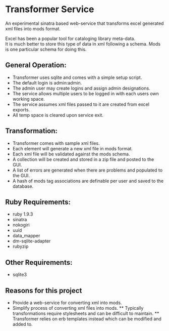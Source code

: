 Transformer Service
===================
An experimental sinatra based web-service that transforms excel generated xml files into mods format.

Excel has been a popular tool for cataloging library meta-data.  
It is much better to store this type of data in xml following a schema.
Mods is one particular schema for doing this.

General Operation:
------------------
  
  * Transformer uses sqlite and comes with a simple setup script.
  * The default login is admin:admin.
  * The admin user may create logins and assign admin designations.
  * The service allows multiple users to be logged in with each users own working space.
  * The service assumes xml files passed to it are created from excel exports.
  * All temp space is cleared upon service exit.
  
Transformation:
---------------
  * Transformer comes with sample xml files.
  * Each <row> element will generate a new xml file in mods format.
  * Each xml file will be validated against the mods schema.
  * A collection will be created and stored in a zip file and posted to the GUI.
  * A list of errors are generated when there are problems and populated to the GUI.
  * A hash of mods tag associations are definable per user and saved to the database.
  
  
Ruby Requirements:
------------------
  * ruby 1.9.3
  * sinatra
  * nokogiri
  * uuid
  * data_mapper
  * dm-sqlite-adapter
  * rubyzip
  
Other Requirements:
-------------------
  * sqlite3
  
Reasons for this project
------------------------
  * Provide a web-service for converting xml into mods.
  * Simplify process of converting xml files into mods.
  ** Typically transformations require stylesheets and can be difficult to maintain.
  ** Transformer relies on erb templates instead which can be modified and added to.
  